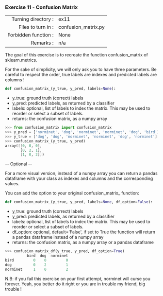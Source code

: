  ### Exercise 11 - Confusion Matrix

|                         |                         |
| -----------------------:| ----------------------- |
|   Turning directory :   |  ex11                   |
|   Files to turn in :    |  confusion_matrix.py    |
|   Forbidden function :  |  None                   |
|   Remarks :             |  n/a                    |

The goal of this exercise is to recreate the function confusion_matrix of sklearn.metrics.

For the sake of simplicity, we will only ask you to have three parameters.
Be careful to respect the order, true labels are indexes and predicted labels are columns !

```python
def confusion_matrix_(y_true, y_pred, labels=None):
```
- y_true: ground truth (correct) labels
- y_pred: predicted labels, as returned by a classifier
- labels: optional, list of labels to index the matrix. This may be used to reorder or select a subset of labels.
- returns: the confusion matrix, as a numpy array

```python
>>> from confusion_matrix import confusion_matrix
>>> y_pred = ['norminet', 'dog', 'norminet', 'norminet', 'dog', 'bird']
>>> y_true = ['dog', 'dog', 'norminet', 'norminet', 'dog', 'norminet']
>>> confusion_matrix_(y_true, y_pred)
array([[0, 0, 0],
       [0, 2, 1],
       [1, 0, 2]])
```

-- Optional --

For a more visual version, instead of a numpy array you can return a pandas dataframe with your class as indexes and columns and the corresponding values.

You can add the option to your original confusion_matrix_ function:

```python
def confusion_matrix_(y_true, y_pred, labels=None, df_option=False):
```
- y_true: ground truth (correct) labels
- y_pred: predicted labels, as returned by a classifier
- labels: optional, list of labels to index the matrix. This may be used to reorder or select a subset of labels.
- df_option: optional, default='False',  if set to True the function will return a pandas dataframe instead of a numpy array
- returns: the confusion matrix, as a numpy array or a pandas dataframe

```python
>>> confusion_matrix_df(y_true, y_pred, df_option=True)
          bird  dog  norminet
bird         0    0         0
dog          0    2         1
norminet     1    0         2
```

N.B: if you fail this exercise on your first attempt, norminet will curse you forever. Yeah, you better do it right or you are in trouble my friend, big trouble !